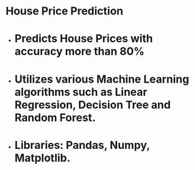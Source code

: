 # House Price Prediction
<ul>
<li><h1>Predicts House Prices with accuracy more than 80%</h1></li>
<li><h1>Utilizes various Machine Learning algorithms such as Linear Regression, Decision Tree and Random Forest.</h1></li>
<li><h1>Libraries: Pandas, Numpy, Matplotlib.</h1></li>
</ul>
